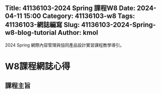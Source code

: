 
 Title: 41136103-2024 Spring 課程W8
 Date: 2024-04-11 15:00
 Category: 41136103-w8
 Tags: 41136103-網誌編寫
 Slug: 41136103-2024-Spring-w8-blog-tutorial
 Author: kmol
---

2024 Spring 網際內容管理與協同產品設計實習課程教學導引。

<!-- PELICAN_END_SUMMARY -->

# W8課程網誌心得


## 課程主旨
